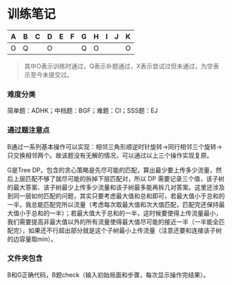# 训练笔记

A|B|C|D|E|F|G|H|I|J|K
---|---|---|---|---|---|---|---|---|---|---
O|Q| |O| | |Q|O| | |O

> 其中O表示训练时通过，Q表示补题通过，X表示尝试过但未通过，为空表示至今未提交过。

### 难度分类

简单题：ADHK；中档题：BGF；难题：CI；SSS题：EJ

### 通过题注意点

B通过一系列基本操作可以实现：相邻三角形顺逆时针旋转->同行相邻三个旋转->只交换相邻两个。故该题没有无解的情况，可以通过以上三个操作实现复原。

G是Tree DP。包含的贪心策略是先尽可能的匹配，算出最少要上传多少流量，然后上层匹配不够了就尽可能的拆掉下层匹配对，所以 DP 需要记录三个值，该子树的最大答案、该子树最少上传多少流量和该子树最多能再拆几对答案。这里还涉及到同一层如何匹配的问题，其实只要考虑最大值和总和即可，若最大值小于总和的一半，我总能匹配完所以流量（考虑每次取最大值和次大值匹配，匹配完还保持最大值小于总和的一半）；若最大值大于总和的一半，这时候要使得上传流量最小，我们需要提高非最大值以外的所有流量使得最大值尽可能的接近一半（一半能全匹配完），如果还不行超出部分就是这个子树最小上传流量（注意还要和连接该子树的边容量取min）。

### 文件夹包含

B和G正确代码，B题check（输入初始局面和步骤，每次显示操作完结果）。